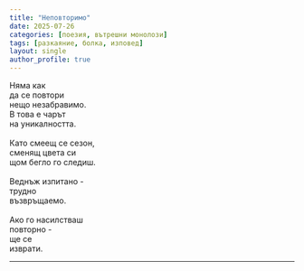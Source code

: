```yaml
---
title: "Неповторимо"
date: 2025-07-26
categories: [поезия, вътрешни монолози]
tags: [разкаяние, болка, изповед]
layout: single
author_profile: true
---
```


<div class="poem3">

Няма как <br/>
да се повтори <br/>
нещо незабравимо. <br/>
В това е чарът <br/>
на уникалността. <br/>
 <br/>
Като смеещ се сезон, <br/>
сменящ цвета си <br/>
щом бегло го следиш. <br/>
 <br/>
Веднъж изпитано - <br/>
трудно <br/>
възвръщаемо. <br/>
 <br/>
Ако го насилстваш <br/>
повторно - <br/>
ще се <br/>
изврати.
<hr/>
</div>